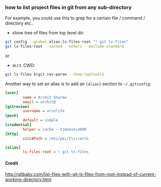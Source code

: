 ### how to list project files in git from any sub-directory

For example, you could use this to grep for a certain file / command / directory etc..

- show tree of files from top level dir:

```sh
git config --global alias.ls-files-root "! git ls-files"
git ls-files-root --cached --others --exclude-standard
```

or

- w.r.t. CWD:

```sh
git ls-files $(git rev-parse --show-toplevel)
```

Another way to set an alias is to add an `[alias]` section to `~/.gitconfig`:

```ini
[user]
        name = Archit Sharma
        email = archit@
[gitreview]
        username = arcolife
[push]
        default = simple
[credential]
        helper = cache --timeout=3600
[http]
        sslCAPath = /etc/pki/tls/certs

[alias]
        ls-files-root = ! git ls-files
```

#### Credit

http://gitbaby.com/list-files-with-git-ls-files-from-root-instead-of-current-working-directory.html
